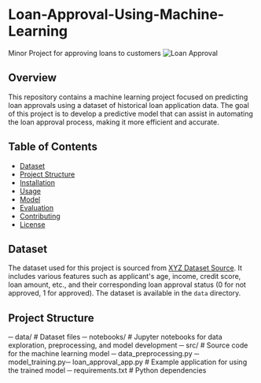 # Loan-Approval-Using-Machine-Learning
Minor Project for approving loans to customers
![Loan Approval](loan_approval_image.jpg)

## Overview

This repository contains a machine learning project focused on predicting loan approvals using a dataset of historical loan application data. The goal of this project is to develop a predictive model that can assist in automating the loan approval process, making it more efficient and accurate.

## Table of Contents

- [Dataset](#dataset)
- [Project Structure](#project-structure)
- [Installation](#installation)
- [Usage](#usage)
- [Model](#model)
- [Evaluation](#evaluation)
- [Contributing](#contributing)
- [License](#license)

## Dataset

The dataset used for this project is sourced from [XYZ Dataset Source](link_to_dataset). It includes various features such as applicant's age, income, credit score, loan amount, etc., and their corresponding loan approval status (0 for not approved, 1 for approved). The dataset is available in the `data` directory.

## Project Structure

─ data/ # Dataset files
─ notebooks/ # Jupyter notebooks for data exploration, preprocessing, and model development
─ src/ # Source code for the machine learning model
─ data_preprocessing.py
─ model_training.py─ loan_approval_app.py # Example application for using the trained model
─ requirements.txt # Python dependencies
